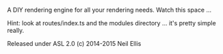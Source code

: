 A DIY rendering engine for all your rendering needs. Watch this space ...

Hint: look at routes/index.ts and the modules directory ... it's pretty simple really.

Released under ASL 2.0 (c) 2014-2015 Neil Ellis